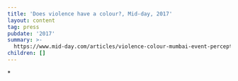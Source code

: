 ```yaml
---
title: 'Does violence have a colour?, Mid-day, 2017'
layout: content
tag: press
pubdate: '2017'
summary: >-
  https://www.mid-day.com/articles/violence-colour-mumbai-event-perception-versova-lifestyle-news/18091170
children: []
---
```

\*
